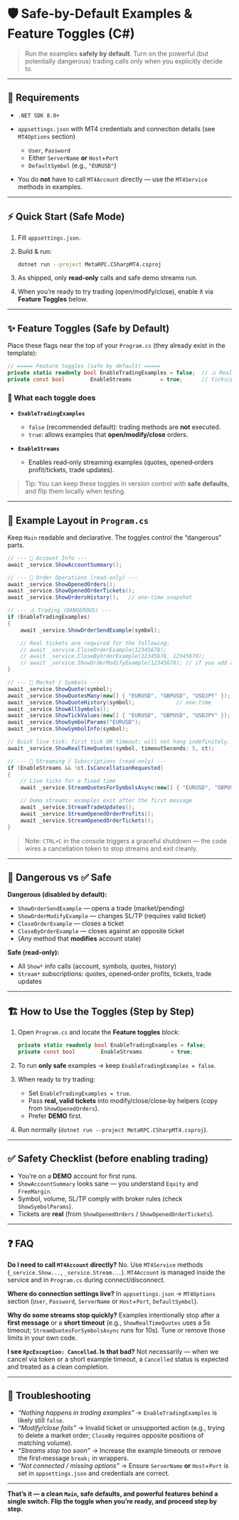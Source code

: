 # 🛡️ Safe-by-Default Examples & Feature Toggles (C#)

> Run the examples **safely by default**. Turn on the powerful (but potentially dangerous) trading calls only when you explicitly decide to.

---

## 🪪 Requirements

* `.NET SDK 8.0+`
* `appsettings.json` with MT4 credentials and connection details (see `MT4Options` section)

  * `User`, `Password`
  * Either `ServerName` **or** `Host`+`Port`
  * `DefaultSymbol` (e.g., `"EURUSD"`)
* You do **not** have to call `MT4Account` directly — use the `MT4Service` methods in examples.

---

## ⚡ Quick Start (Safe Mode)

1. Fill `appsettings.json`.
2. Build & run:

   ```bash
   dotnet run --project MetaRPC.CSharpMT4.csproj
   ```
3. As shipped, only **read‑only** calls and safe demo streams run.
4. When you’re ready to try trading (open/modify/close), enable it via **Feature Toggles** below.

---

## ✨ Feature Toggles (Safe by Default)

Place these flags near the top of your `Program.cs` (they already exist in the template):

```csharp
// ===== Feature toggles (safe by default) =====
private static readonly bool EnableTradingExamples = false;  // ⚠️ Real trading operations
private const bool        EnableStreams         = true;      // ticks/profit/tickets
```

### 🔧 What each toggle does

* **`EnableTradingExamples`**

  * `false` (recommended default): trading methods are **not** executed.
  * `true`: allows examples that **open/modify/close** orders.
* **`EnableStreams`**

  * Enables read‑only streaming examples (quotes, opened‑orders profit/tickets, trade updates).

> Tip: You can keep these toggles in version control with **safe defaults**, and flip them locally when testing.

---

## 🧩 Example Layout in `Program.cs`

Keep `Main` readable and declarative. The toggles control the “dangerous” parts.

```csharp
// --- 📂 Account Info ---
await _service.ShowAccountSummary();

// --- 📂 Order Operations (read-only) ---
await _service.ShowOpenedOrders();
await _service.ShowOpenedOrderTickets();
await _service.ShowOrdersHistory();   // one-time snapshot

// --- ⚠️ Trading (DANGEROUS) ---
if (EnableTradingExamples)
{
    await _service.ShowOrderSendExample(symbol);

    // Real tickets are required for the following:
    // await _service.CloseOrderExample(12345678);
    // await _service.CloseByOrderExample(12345678, 12345679);
    // await _service.ShowOrderModifyExample(12345678); // if you add an implementation
}

// --- 📂 Market / Symbols ---
await _service.ShowQuote(symbol);
await _service.ShowQuotesMany(new[] { "EURUSD", "GBPUSD", "USDJPY" });
await _service.ShowQuoteHistory(symbol);             // one-time
await _service.ShowAllSymbols();
await _service.ShowTickValues(new[] { "EURUSD", "GBPUSD", "USDJPY" });
await _service.ShowSymbolParams("EURUSD");
await _service.ShowSymbolInfo(symbol);

// Quick live tick: first tick OR timeout; will not hang indefinitely.
await _service.ShowRealTimeQuotes(symbol, timeoutSeconds: 5, ct);

// --- 📂 Streaming / Subscriptions (read-only) ---
if (EnableStreams && !ct.IsCancellationRequested)
{
    // Live ticks for a fixed time
    await _service.StreamQuotesForSymbolsAsync(new[] { "EURUSD", "GBPUSD" }, durationSeconds: 10);

    // Demo streams: examples exit after the first message
    await _service.StreamTradeUpdates();
    await _service.StreamOpenedOrderProfits();
    await _service.StreamOpenedOrderTickets();
}
```

> Note: `CTRL+C` in the console triggers a graceful shutdown — the code wires a cancellation token to stop streams and exit cleanly.

---

## 🚫 Dangerous vs ✅ Safe

**Dangerous (disabled by default):**

* `ShowOrderSendExample` — opens a trade (market/pending)
* `ShowOrderModifyExample` — changes SL/TP (requires valid ticket)
* `CloseOrderExample` — closes a ticket
* `CloseByOrderExample` — closes against an opposite ticket
* (Any method that **modifies** account state)

**Safe (read‑only):**

* All `Show*` info calls (account, symbols, quotes, history)
* `Stream*` subscriptions: quotes, opened‑order profits, tickets, trade updates

---

## 🏗️ How to Use the Toggles (Step by Step)

1. Open `Program.cs` and locate the **Feature toggles** block:

   ```csharp
   private static readonly bool EnableTradingExamples = false;
   private const bool        EnableStreams         = true;
   ```
2. To run **only safe** examples → keep `EnableTradingExamples = false`.
3. When ready to try trading:

   * Set `EnableTradingExamples = true`.
   * Pass **real, valid tickets** into modify/close/close‑by helpers (copy from `ShowOpenedOrders`).
   * Prefer **DEMO** first.
4. Run normally (`dotnet run --project MetaRPC.CSharpMT4.csproj`).

---

## ✅ Safety Checklist (before enabling trading)

* You’re on a **DEMO** account for first runs.
* `ShowAccountSummary` looks sane — you understand `Equity` and `FreeMargin`.
* Symbol, volume, SL/TP comply with broker rules (check `ShowSymbolParams`).
* Tickets are **real** (from `ShowOpenedOrders` / `ShowOpenedOrderTickets`).

---

## ❓ FAQ

**Do I need to call `MT4Account` directly?**
No. Use `MT4Service` methods (`_service.Show...`, `_service.Stream...`). `MT4Account` is managed inside the service and in `Program.cs` during connect/disconnect.

**Where do connection settings live?**
In `appsettings.json` → `MT4Options` section (`User`, `Password`, `ServerName` or `Host`+`Port`, `DefaultSymbol`).

**Why do some streams stop quickly?**
Examples intentionally stop after a **first message** or a **short timeout** (e.g., `ShowRealTimeQuotes` uses a 5s timeout; `StreamQuotesForSymbolsAsync` runs for 10s). Tune or remove those limits in your own code.

**I see `RpcException: Cancelled`. Is that bad?**
Not necessarily — when we cancel via token or a short example timeout, a `Cancelled` status is expected and treated as a clean completion.

---

## 🧰 Troubleshooting

* *“Nothing happens in trading examples”* → `EnableTradingExamples` is likely still `false`.
* *“Modify/close fails”* → Invalid ticket or unsupported action (e.g., trying to delete a market order; `CloseBy` requires opposite positions of matching volume).
* *“Streams stop too soon”* → Increase the example timeouts or remove the first‑message `break;` in wrappers.
* *“Not connected / missing options”* → Ensure `ServerName` **or** `Host`+`Port` is set in `appsettings.json` and credentials are correct.

---

**That’s it — a clean `Main`, safe defaults, and powerful features behind a single switch. Flip the toggle when you’re ready, and proceed step by step.**
